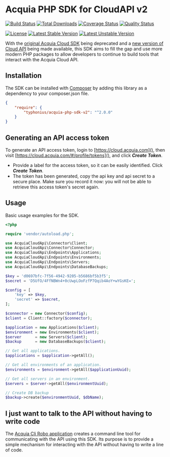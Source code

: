 
Acquia PHP SDK for CloudAPI v2
=

[![Build Status](https://travis-ci.org/typhonius/acquia-php-sdk-v2.svg?branch=master)](https://travis-ci.org/typhonius/acquia-php-sdk-v2)
[![Total Downloads](https://poser.pugx.org/typhonius/acquia-php-sdk-v2/downloads.png)](https://packagist.org/packages/typhonius/acquia-php-sdk-v2)
[![Coverage Status](https://coveralls.io/repos/github/typhonius/acquia-php-sdk-v2/badge.svg?branch=master)](https://coveralls.io/github/typhonius/acquia-php-sdk-v2?branch=master)
[![Quality Status](https://scrutinizer-ci.com/g/typhonius/acquia-php-sdk-v2/badges/quality-score.png?b=master)](https://scrutinizer-ci.com/g/typhonius/acquia-php-sdk-v2/)

[![License](https://poser.pugx.org/typhonius/acquia-php-sdk-v2/license.png)](https://www.versioneye.com/user/projects/5a18bd670fb24f2125873c86#tab-dependencies)
[![Latest Stable Version](https://poser.pugx.org/typhonius/acquia-php-sdk-v2/v/stable.png)](https://packagist.org/packages/typhonius/acquia-php-sdk-v2)
[![Latest Unstable Version](https://poser.pugx.org/typhonius/acquia-php-sdk-v2/v/unstable.png)](https://packagist.org/packages/typhonius/acquia-php-sdk-v2)

With the [original Acquia Cloud SDK](https://github.com/acquia/acquia-sdk-php) being deprecated and a [new version of Cloud API](https://cloud.acquia.com/api-docs/) being made available, this SDK aims to fill the gap and use more modern PHP packages to allow developers to continue to build tools that interact with the Acquia Cloud API.

## Installation

The SDK can be installed with [Composer](http://getcomposer.org) by adding this
library as a dependency to your composer.json file.

```json
{
    "require": {
        "typhonius/acquia-php-sdk-v2": "^2.0.0"
    }
}
```

## Generating an API access token

To generate an API access token, login to [https://cloud.acquia.com](), then visit [https://cloud.acquia.com/#/profile/tokens](), and click ***Create Token***.

* Provide a label for the access token, so it can be easily identified. Click ***Create Token***.
* The token has been generated, copy the api key and api secret to a secure place. Make sure you record it now: you will not be able to retrieve this access token's secret again.


## Usage

Basic usage examples for the SDK.

```php
<?php

require 'vendor/autoload.php';

use AcquiaCloudApi\Connector\Client;
use AcquiaCloudApi\Connector\Connector;
use AcquiaCloudApi\Endpoints\Applications;
use AcquiaCloudApi\Endpoints\Environments;
use AcquiaCloudApi\Endpoints\Servers;
use AcquiaCloudApi\Endpoints\DatabaseBackups;

$key = 'd0697bfc-7f56-4942-9205-b5686bf5b3f5';
$secret = 'D5UfO/4FfNBWn4+0cUwpLOoFzfP7Qqib4AoY+wYGsKE=';

$config = [
    'key' => $key,
    'secret' => $secret,
];

$connector = new Connector($config);
$client = Client::factory($connector);

$application = new Applications($client);
$environment = new Environments($client);
$server      = new Servers($client);
$backup      = new DatabaseBackups($client);

// Get all applications.
$applications = $application->getAll();

// Get all environments of an application.
$environments = $environment->getAll($applicationUuid);

// Get all servers in an environment.
$servers = $server->getAll($environmentUuid);

// Create DB backup
$backup->create($environmentUuid, $dbName);

```

## I just want to talk to the API without having to write code

The [Acquia Cli Robo application](https://github.com/typhonius/acquia_cli) creates a command line tool for communicating with the API using this SDK. Its purpose is to provide a simple mechanism for interacting with the API without having to write a line of code.

